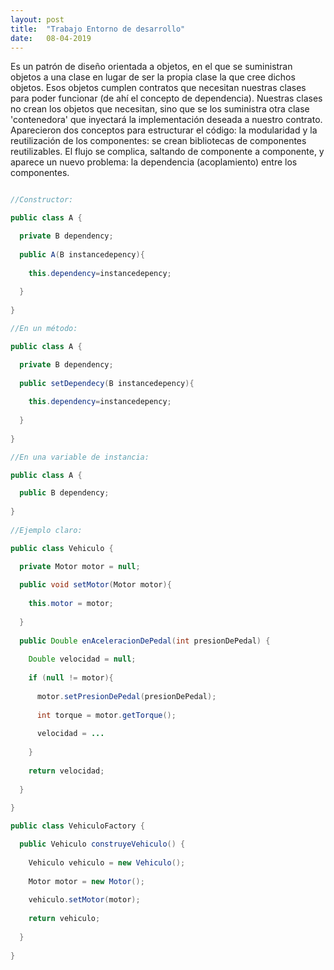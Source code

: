 ```yaml
---
layout: post
title:  "Trabajo Entorno de desarrollo"
date:   08-04-2019
---
```


<p class="intro"><span class="dropcap">E</span>s un patrón de diseño orientada a objetos, en el que se suministran objetos a una clase en lugar de ser la propia clase la que cree dichos objetos. Esos objetos cumplen contratos que necesitan nuestras clases para poder funcionar (de ahí el concepto de dependencia). Nuestras clases no crean los objetos que necesitan, sino que se los suministra otra clase 'contenedora' que inyectará la implementación deseada a nuestro contrato.  
  Aparecieron dos conceptos para estructurar el código: la modularidad y la reutilización de los componentes: se crean bibliotecas de componentes reutilizables. El flujo se complica, saltando de componente a componente, y aparece un nuevo problema: la dependencia (acoplamiento) entre los componentes.  
  
  

``` java

//Constructor:  

public class A {

  private B dependency;
  
  public A(B instancedepency){
  
    this.dependency=instancedepency;
    
  }
  
}  

//En un método:

public class A {

  private B dependency;
  
  public setDependecy(B instancedepency){
  
    this.dependency=instancedepency;
    
  }
  
}  

//En una variable de instancia:  

public class A {

  public B dependency;
  
}  
  
//Ejemplo claro:  

public class Vehiculo {

  private Motor motor = null;
  
  public void setMotor(Motor motor){
  
    this.motor = motor;
    
  }
  
  public Double enAceleracionDePedal(int presionDePedal) {
  
    Double velocidad = null;
    
    if (null != motor){
    
      motor.setPresionDePedal(presionDePedal);
      
      int torque = motor.getTorque();
      
      velocidad = ...
      
    }
    
    return velocidad;
    
  }
  
}  

public class VehiculoFactory {

  public Vehiculo construyeVehiculo() {
  
    Vehiculo vehiculo = new Vehiculo();
    
    Motor motor = new Motor();
    
    vehiculo.setMotor(motor);
    
    return vehiculo;
    
  }
  
}

```
